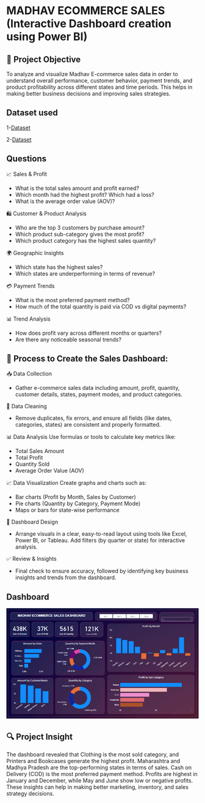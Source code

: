 # MADHAV ECOMMERCE SALES (Interactive Dashboard creation using Power BI)

## 🎯 Project Objective

To analyze and visualize Madhav E-commerce sales data in order to understand overall performance, customer behavior, payment trends, and product profitability across different states and time periods. This helps in making better business decisions and improving sales strategies.

## Dataset used
1-<a href="https://github.com/Nikhil29112002/Data-Analysis-Dasboard-Power-BI/blob/main/Details.csv">Dataset</a>

2-<a href="https://github.com/Nikhil29112002/Data-Analysis-Dasboard-Power-BI/blob/main/Orders.csv">Dataset</a>

## Questions 

📈 Sales & Profit
- What is the total sales amount and profit earned?
- Which month had the highest profit? Which had a loss?
- What is the average order value (AOV)?

🛍️ Customer & Product Analysis
- Who are the top 3 customers by purchase amount?
- Which product sub-category gives the most profit?
- Which product category has the highest sales quantity?

🌍 Geographic Insights
- Which state has the highest sales?
- Which states are underperforming in terms of revenue?

💳 Payment Trends
- What is the most preferred payment method?
- How much of the total quantity is paid via COD vs digital payments?

📊 Trend Analysis
- How does profit vary across different months or quarters?
- Are there any noticeable seasonal trends?

## 🔄 Process to Create the Sales Dashboard:
📥 Data Collection
- Gather e-commerce sales data including amount, profit, quantity, customer details, states, payment modes, and product categories.

🧹 Data Cleaning
- Remove duplicates, fix errors, and ensure all fields (like dates, categories, states) are consistent and properly formatted.

📊 Data Analysis
  Use formulas or tools to calculate key metrics like:
- Total Sales Amount
- Total Profit
- Quantity Sold
- Average Order Value (AOV)

📈 Data Visualization
  Create graphs and charts such as:
- Bar charts (Profit by Month, Sales by Customer)
- Pie charts (Quantity by Category, Payment Mode)
- Maps or bars for state-wise performance

📌 Dashboard Design
- Arrange visuals in a clear, easy-to-read layout using tools like Excel, Power BI, or Tableau. Add filters (by quarter or state) for interactive analysis.

✅ Review & Insights
- Final check to ensure accuracy, followed by identifying key business insights and trends from the dashboard.

## Dashboard

![vinda store](https://github.com/Nikhil29112002/Data-Analysis-Dasboard-Power-BI/blob/main/MADHAV%20ECOMMERCE%20SALES.png)

## 🔍 Project Insight
The dashboard revealed that Clothing is the most sold category, and Printers and Bookcases generate the highest profit. Maharashtra and Madhya Pradesh are the top-performing states in terms of sales. Cash on Delivery (COD) is the most preferred payment method. Profits are highest in January and December, while May and June show low or negative profits. These insights can help in making better marketing, inventory, and sales strategy decisions.



